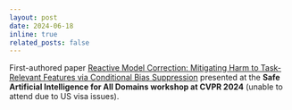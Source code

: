 ```yaml
---
layout: post
date: 2024-06-18
inline: true
related_posts: false
---
```


First-authored paper <a href="https://openaccess.thecvf.com/content/CVPR2024W/SAIAD/html/Bareeva_Reactive_Model_Correction_Mitigating_Harm_to_Task-Relevant_Features_via_Conditional_CVPRW_2024_paper.html">Reactive Model Correction: Mitigating Harm to Task-Relevant Features via Conditional Bias Suppression</a> presented at the <b>Safe Artificial Intelligence for All Domains workshop at CVPR 2024</b> (unable to attend due to US visa issues).
